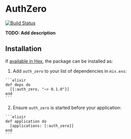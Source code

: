 # AuthZero

[![Build Status](https://travis-ci.org/adamrobbie/auth_zero.svg?branch=master)](https://travis-ci.org/adamrobbie/auth_zero)

**TODO: Add description**

## Installation

If [available in Hex](https://hex.pm/docs/publish), the package can be installed as:

  1. Add `auth_zero` to your list of dependencies in `mix.exs`:

    ```elixir
    def deps do
      [{:auth_zero, "~> 0.1.0"}]
    end
    ```

  2. Ensure `auth_zero` is started before your application:

    ```elixir
    def application do
      [applications: [:auth_zero]]
    end
    ```
